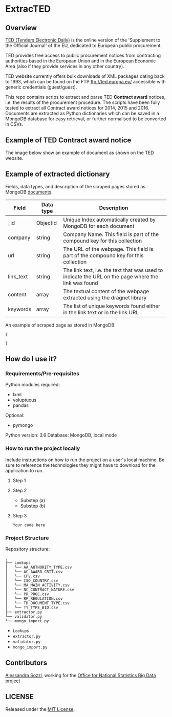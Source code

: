 # ExtracTED
## Overview

[TED (Tenders Electronic Daily)](http://ted.europa.eu/TED/main/HomePage.do) is the online version of the 'Supplement to the Official Journal' of the EU, dedicated to European public procurement.

TED provides free access to public procurement notices from contracting authorities based in the European Union and in the European Economic Area (also if they provide services in any other country).

TED website currently offers bulk downloads of XML packages dating back to 1993, which can be found on the FTP ftp://ted.europa.eu/ accessible with generic credentials (guest/guest).

This repo contains scrips to extract and parse TED **Contract award** notices, i.e. the results of the procurement procedure.
The scripts have been fully tested to extract all Contract award notices for 2014, 2015 and 2016.
Documents are extracted as Python dictionaries which can be saved in a MongoDB database for easy retrieval, or further normalised to be converted in CSVs.

## Example of TED **Contract award** notice

The image below show an example of document as shown on the TED website.

## Example of extracted dictionary
Fields, data types, and description of the scraped pages stored as MongoDB [documents](https://docs.mongodb.com/manual/core/document/).

Field  |   Data type  | Description
------------- | ------------- | -------------
\_id  | ObjectId 	| Unique Index automatically created by MongoDB for each document
company  | string  | Company Name. This field is part of the compound key for this collection
url  | string 	| The URL of the webpage. This field is part of the compound key for this collection
link_text  | string  | The link text, i.e. the text that was used to indicate the URL on the page where the link was found
content  | array 	| The textual content of the webpage extracted using the dragnet library
keywords  | array  | The list of unique keywords found either in the link text or in the link URL


An example of scraped page as stored in MongoDB:
```
{

}
```

## How do I use it?

### Requirements/Pre-requisites

Python modules required:
* lxml
* voluptuous
* pandas

Optional:
* pymongo

Python version: 3.6
Database: MongoDB, local mode

### How to run the project locally
Include instructions on how to run the project on a user's local machine. Be sure to reference the technologies they might have to download for the application to run.

1. Step 1

2. Step 2
	* Substep (a)
	* Substep (b)
3. Step 3

	```
	Your code here
	```

### Project Structure
Repository structure:

    .
    ├── Lookups
    │   └── AA_AUTHORITY_TYPE.csv
    │   └── AC_AWARD_CRIT.csv
    │   └── CPV.csv
    │   └── ISO_COUNTRY.csv
    │   └── MA_MAIN_ACTIVITY.csv
    │   └── NC_CONTRACT_NATURE.csv
    │   └── PR_PROC.csv
    │   └── RP_REGULATION.csv
    │   └── TD_DOCUMENT_TYPE.csv
    │   └── TY_TYPE_BID.csv
    ├── extractor.py
    └── validator.py
    └── mongo_import.py


 * ``Lookups``
 * ``extractor.py``
 * ``validator.py``
 * ``mongo_import.py``

## Contributors

[Alessandra Sozzi](https://github.com/AlessandraSozzi), working for the [Office for National Statistics Big Data project](https://www.ons.gov.uk/aboutus/whatwedo/programmesandprojects/theonsbigdataproject)

## LICENSE

Released under the [MIT License](LICENSE.txt).
